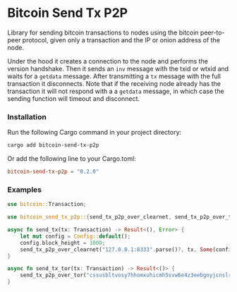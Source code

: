 # Bitcoin Send Tx P2P

Library for sending bitcoin transactions to nodes using the bitcoin
peer-to-peer protocol, given only a transaction and the IP or onion address of
the node.

Under the hood it creates a connection to the node and performs the version
handshake. Then it sends an `inv` message with the txid or wtxid and waits
for a `getdata` message. After transmitting a `tx` message with the full
transaction it disconnects. Note that if the receiving node already has the
transaction it will not respond with a a `getdata` message, in which case
the sending function will timeout and disconnect.

### Installation

Run the following Cargo command in your project directory:

```bash
cargo add bitcoin-send-tx-p2p
```

Or add the following line to your Cargo.toml:

```toml
bitcoin-send-tx-p2p = "0.2.0"
```

### Examples

```rust
use bitcoin::Transaction;

use bitcoin_send_tx_p2p::{send_tx_p2p_over_clearnet, send_tx_p2p_over_tor, Config, Error};

async fn send_tx(tx: Transaction) -> Result<(), Error> {
    let mut config = Config::default();
    config.block_height = 1000;
    send_tx_p2p_over_clearnet("127.0.0.1:8333".parse()?, tx, Some(config)).await
}

async fn send_tx_tor(tx: Transaction) -> Result<()> {
    send_tx_p2p_over_tor("cssusbltvosy7hhomxuhicmh5svw6e4z3eebgnyjcnslrloiy5m27pid.onion:8333", tx, None).await
}
```
